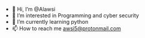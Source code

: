 - 👋 Hi, I’m @Alawsi
- 👀 I’m interested in Programming and cyber security
- 🌱 I’m currently learning python
- 📫 How to reach me awsi5@protonmail.com

<!---
Alawsi/Alawsi is a ✨ special ✨ repository because its `README.md` (this file) appears on your GitHub profile.
You can click the Preview link to take a look at your changes.
--->
